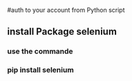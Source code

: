 #auth to your account from Python script
## install Package selenium
### use the commande
### pip install selenium
